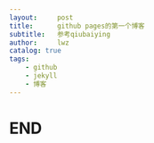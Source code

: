 ```yaml
---
layout:     post
title:      github pages的第一个博客
subtitle:   参考qiubaiying
author:     lwz
catalog: true
tags:
    - github
    - jekyll
    - 博客
---
```

# END
